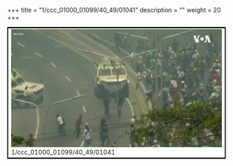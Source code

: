 +++
title = "1/ccc_01000_01099/40_49/01041"
description = ""
weight = 20
+++

<table style="border:2px solid black;max-width:800px;max-height:800px;" 
><tr><td>
<img class="center-fit-jpg"
src="/jpg_/aaa_20190430_NxaOmWaI8sI_01040.jpg">
1/ccc_01000_01099/40_49/01041
</img></td></tr></table>
